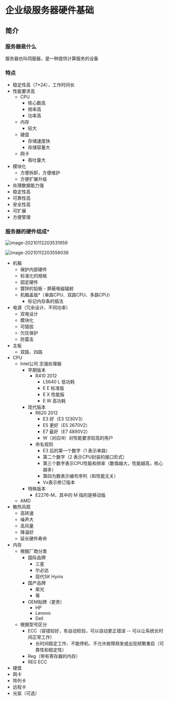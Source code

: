 # 企业级服务器硬件基础

## 简介

### 服务器是什么

服务器也叫伺服器，是一种提供计算服务的设备

### 特点

* 稳定性高（7*24），工作时间长
* 性能要求高
  * CPU
    * 核心数高
    * 频率高
    * 功率高
  * 内存
    * 较大
  * 硬盘
    * 存储速度快
    * 存储容量大
  * 网卡
    * 吞吐量大
* 模块化
  * 方便拆卸，方便维护
  * 方便扩展升级
* 处理数据能力强
* 稳定性高
* 可靠性高
* 安全性高
* 可扩展
* 方便管理

### 服务器的硬件组成*

![image-20210112203531959](http://qiniu.cdn.easyspring.net/20210112203531.png)



![image-20210112203556036](http://qiniu.cdn.easyspring.net/20210112203556.png)

* 机箱
  * 保护内部硬件
  * 标准化的规格
  * 固定硬件
  * 镀锌的铅板 - 屏蔽电磁辐射
  * 机箱盖版*（单路CPU、双路CPU、多路CPU）
    * 标记内存条的插法
* 电源（冗余设计、不同功率）
  * 双电设计
  * 模块化
  * 可插拔
  * 欠压保护
  * 防雷击
* 主板
  * 双路、四路
* CPU
  * Intel公司 志强处理器
    * 早期版本
      * R410 2012
        * L5640 L 低功耗
        * E E 标准版
        * E X 性能版
        * E W 高功耗
    * 现代版本
      * R620 2012
        * E3 好（E3 1230V3）
        * E5 更好（E5 2670V2）
        * E7 最好（E7 4890V2）
        * W（对应i9）对性能要求较高的用户
      * 命名规则
        * E3 后的第一个数字（1 表示单路）
        * 第二个数字（2 表示CPU封装的接口形式）
        * 第三个数字表示CPU性能和频率（数值越大，性能越高，核心越多）
        * 第四为数表示编号序列（和性能无关）
        * Vx表示修订版本
    * 特殊版本
      * E2276-M，其中的 M 指的是移动版
  * AMD
* 散热风扇
  * 高转速
  * 噪声大
  * 高风量
  * 降温好
  * 延长硬件寿命
* 内存
  * 根据厂商分类
    * 国际品牌
      * 三星
      * 尔必达
      * 现代SK Hynix
    * 国产品牌
      * 紫光
      * 等
    * OEM贴牌（更贵）
      * HP
      * Lenovo
      * Dell
  * 根据型号区分
    * ECC（容错较好，有自动校验，可以自动更正错误 -- 可以让系统长时间正常工作）
      * 长时间稳定工作、不能停机、不允许故障频发或出现频繁重启（可靠性和稳定性）
    * Reg（带有寄存器的内存）
    * REG ECC
* 硬盘
* 网卡
* 阵列卡
* 远程卡
* 光驱（可选）